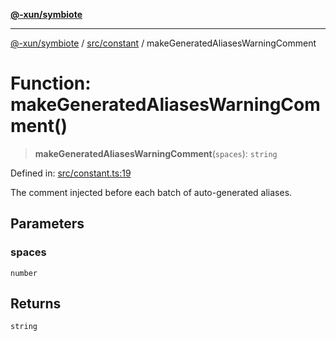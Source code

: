 [**@-xun/symbiote**](../../../README.md)

***

[@-xun/symbiote](../../../README.md) / [src/constant](../README.md) / makeGeneratedAliasesWarningComment

# Function: makeGeneratedAliasesWarningComment()

> **makeGeneratedAliasesWarningComment**(`spaces`): `string`

Defined in: [src/constant.ts:19](https://github.com/Xunnamius/symbiote/blob/7f1f7a2772751006b2f87a140f0b00c116f4412c/src/constant.ts#L19)

The comment injected before each batch of auto-generated aliases.

## Parameters

### spaces

`number`

## Returns

`string`
